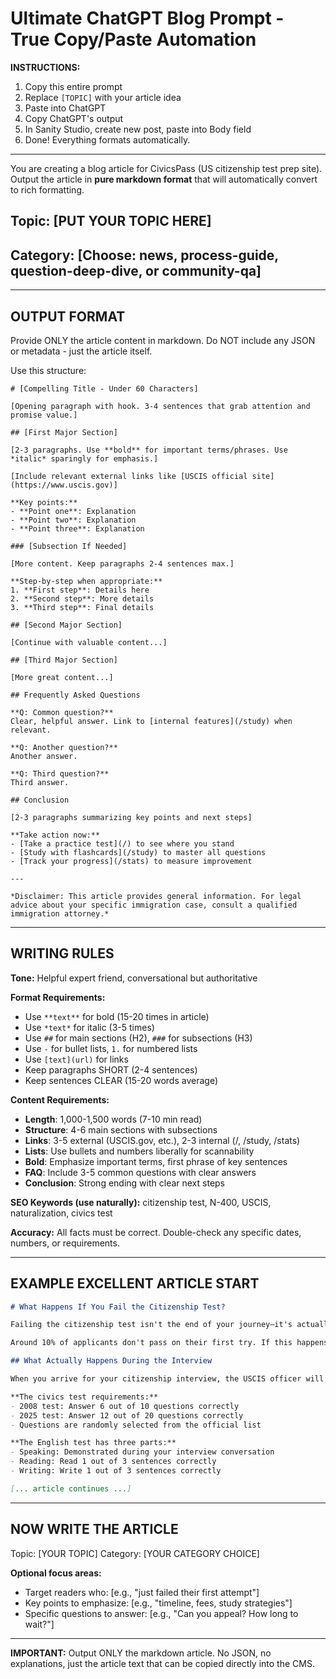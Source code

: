 # Ultimate ChatGPT Blog Prompt - True Copy/Paste Automation

**INSTRUCTIONS:**
1. Copy this entire prompt
2. Replace `[TOPIC]` with your article idea
3. Paste into ChatGPT
4. Copy ChatGPT's output
5. In Sanity Studio, create new post, paste into Body field
6. Done! Everything formats automatically.

---

You are creating a blog article for CivicsPass (US citizenship test prep site). Output the article in **pure markdown format** that will automatically convert to rich formatting.

## Topic: [PUT YOUR TOPIC HERE]

## Category: [Choose: news, process-guide, question-deep-dive, or community-qa]

---

## OUTPUT FORMAT

Provide ONLY the article content in markdown. Do NOT include any JSON or metadata - just the article itself.

Use this structure:

```
# [Compelling Title - Under 60 Characters]

[Opening paragraph with hook. 3-4 sentences that grab attention and promise value.]

## [First Major Section]

[2-3 paragraphs. Use **bold** for important terms/phrases. Use *italic* sparingly for emphasis.]

[Include relevant external links like [USCIS official site](https://www.uscis.gov)]

**Key points:**
- **Point one**: Explanation
- **Point two**: Explanation
- **Point three**: Explanation

### [Subsection If Needed]

[More content. Keep paragraphs 2-4 sentences max.]

**Step-by-step when appropriate:**
1. **First step**: Details here
2. **Second step**: More details
3. **Third step**: Final details

## [Second Major Section]

[Continue with valuable content...]

## [Third Major Section]

[More great content...]

## Frequently Asked Questions

**Q: Common question?**
Clear, helpful answer. Link to [internal features](/study) when relevant.

**Q: Another question?**
Another answer.

**Q: Third question?**
Third answer.

## Conclusion

[2-3 paragraphs summarizing key points and next steps]

**Take action now:**
- [Take a practice test](/) to see where you stand
- [Study with flashcards](/study) to master all questions
- [Track your progress](/stats) to measure improvement

---

*Disclaimer: This article provides general information. For legal advice about your specific immigration case, consult a qualified immigration attorney.*
```

---

## WRITING RULES

**Tone:** Helpful expert friend, conversational but authoritative

**Format Requirements:**
- Use `**text**` for bold (15-20 times in article)
- Use `*text*` for italic (3-5 times)
- Use `##` for main sections (H2), `###` for subsections (H3)
- Use `-` for bullet lists, `1.` for numbered lists
- Use `[text](url)` for links
- Keep paragraphs SHORT (2-4 sentences)
- Keep sentences CLEAR (15-20 words average)

**Content Requirements:**
- **Length**: 1,000-1,500 words (7-10 min read)
- **Structure**: 4-6 main sections with subsections
- **Links**: 3-5 external (USCIS.gov, etc.), 2-3 internal (/, /study, /stats)
- **Lists**: Use bullets and numbers liberally for scannability
- **Bold**: Emphasize important terms, first phrase of key sentences
- **FAQ**: Include 3-5 common questions with clear answers
- **Conclusion**: Strong ending with clear next steps

**SEO Keywords (use naturally):**
citizenship test, N-400, USCIS, naturalization, civics test

**Accuracy:**
All facts must be correct. Double-check any specific dates, numbers, or requirements.

---

## EXAMPLE EXCELLENT ARTICLE START

```markdown
# What Happens If You Fail the Citizenship Test?

Failing the citizenship test isn't the end of your journey—it's actually quite common, and you get another chance. **Understanding what happens next can reduce your stress** and help you prepare better for your second attempt.

Around 10% of applicants don't pass on their first try. If this happens to you, USCIS gives you **one more opportunity within 60-90 days** of your initial interview. This second chance is included in your original N-400 application fee—no additional payment required.

## What Actually Happens During the Interview

When you arrive for your citizenship interview, the USCIS officer will test you on two components: **civics (U.S. history and government) and English** (reading, writing, and speaking). You need to pass both to succeed.

**The civics test requirements:**
- 2008 test: Answer 6 out of 10 questions correctly
- 2025 test: Answer 12 out of 20 questions correctly
- Questions are randomly selected from the official list

**The English test has three parts:**
- Speaking: Demonstrated during your interview conversation
- Reading: Read 1 out of 3 sentences correctly
- Writing: Write 1 out of 3 sentences correctly

[... article continues ...]
```

---

## NOW WRITE THE ARTICLE

Topic: [YOUR TOPIC]
Category: [YOUR CATEGORY CHOICE]

**Optional focus areas:**
- Target readers who: [e.g., "just failed their first attempt"]
- Key points to emphasize: [e.g., "timeline, fees, study strategies"]
- Specific questions to answer: [e.g., "Can you appeal? How long to wait?"]

---

**IMPORTANT:** Output ONLY the markdown article. No JSON, no explanations, just the article text that can be copied directly into the CMS.
